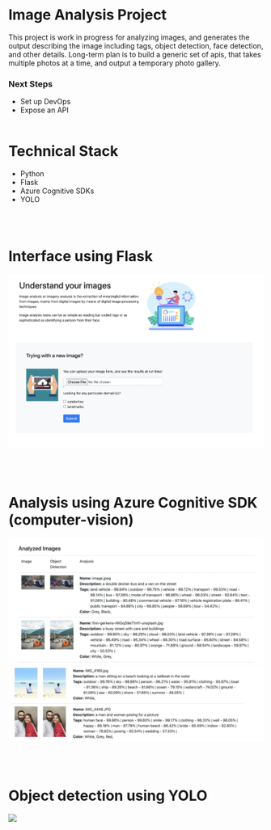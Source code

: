 # Image Analysis Project
This project is work in progress for analyzing images, and generates the output describing the image including tags, object detection, face detection, and other details. Long-term plan is to build a generic set of apis, that takes multiple photos at a time, and output a temporary photo gallery.
### Next Steps
- Set up DevOps
- Expose an API
<br/><br/>

# Technical Stack
- Python
- Flask
- Azure Cognitive SDKs
- YOLO

<br/><br/>

# Interface using Flask
<kbd>
<img src="https://github.com/bhushanmaheshwari/computer-vision/blob/3dfc7a919761d24a7f86ab7a84b7ae34dc0ec441/static/demo/home-page.png" />
</kbd>

<br/><br/>

# Analysis using Azure Cognitive SDK (computer-vision)
<kbd><img src="https://github.com/bhushanmaheshwari/computer-vision/blob/3dfc7a919761d24a7f86ab7a84b7ae34dc0ec441/static/demo/analysis-1.png" />
<img src="https://github.com/bhushanmaheshwari/computer-vision/blob/3dfc7a919761d24a7f86ab7a84b7ae34dc0ec441/static/demo/analysis-2.png" />
</kbd>

<br/><br/>

# Object detection using YOLO
<kbd>
<img src="https://github.com/bhushanmaheshwari/computer-vision/blob/3dfc7a919761d24a7f86ab7a84b7ae34dc0ec441/static/demo/analysis-detail.png" />
</kbd>
